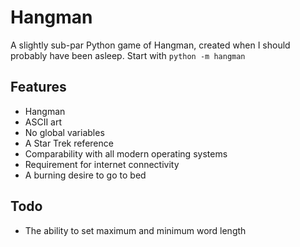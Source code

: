 # Hangman

A slightly sub-par Python game of Hangman, created when I should probably have been asleep.
Start with `python -m hangman`

## Features
* Hangman
* ASCII art
* No global variables
* A Star Trek reference
* Comparability with all modern operating systems
* Requirement for internet connectivity
* A burning desire to go to bed

## Todo
* The ability to set maximum and minimum word length